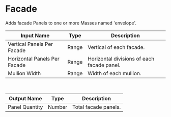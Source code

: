 
            
# Facade

Adds facade Panels to one or more Masses named 'envelope'.

|Input Name|Type|Description|
|---|---|---|
|Vertical Panels Per Facade|Range|Vertical of each facade.|
|Horizontal Panels Per Facade|Range|Horizontal divisions of each facade panel.|
|Mullion Width|Range|Width of each mullion.|


<br>

|Output Name|Type|Description|
|---|---|---|
|Panel Quantity|Number|Total facade panels.|

